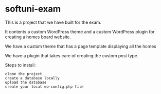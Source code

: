 # softuni-exam

This is a project that we have built for the exam.

It contents a custom WordPress theme and a custom WordPress plugin for creating a homes board website. 

We have a custom theme that has a page template displaying all the homes

We have a plugin that takes care of creating the custom post type.

Steps to install:

    clone the project
    create a database locally
    upload the database
    create your local wp-config.php file